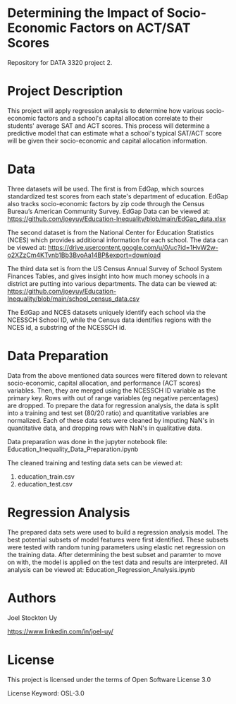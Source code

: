 # Determining the Impact of Socio-Economic Factors on ACT/SAT Scores
Repository for DATA 3320 project 2.

# Project Description
This project will apply regression analysis to determine how various socio-economic factors and a school's capital allocation correlate to their students' average SAT and ACT scores. This process will determine a predictive model that can estimate what a school's typical SAT/ACT score will be given their socio-economic and capital allocation information.

# Data
Three datasets will be used. The first is from EdGap, which sources standardized test scores from each state's department of education. EdGap also tracks socio-economic factors by zip code through the Census Bureau’s American Community Survey. EdGap Data can be viewed at: https://github.com/joeyuy/Education-Inequality/blob/main/EdGap_data.xlsx

The second dataset is from the National Center for Education Statistics (NCES) which provides additional information for each school. The data can be viewed at: https://drive.usercontent.google.com/u/0/uc?id=1HvW2w-o2XZzCm4KTvnb1Bb3BvoAa14BP&export=download

The third data set is from the US Census Annual Survey of School System Finances Tables, and gives insight into how much money schools in a district are putting into various departments. The data can be viewed at: https://github.com/joeyuy/Education-Inequality/blob/main/school_census_data.csv

The EdGap and NCES datasets uniquely identify each school via the NCESSCH School ID, while the Census data identifies regions with the NCES id, a substring of the NCESSCH id.

# Data Preparation
Data from the above mentioned data sources were filtered down to relevant socio-economic, capital allocation, and performance (ACT scores) variables. Then, they are merged using the NCESSCH ID variable as the primary key. Rows with out of range variables (eg negative percentages) are dropped. To prepare the data for regression analysis, the data is split into a training and test set (80/20 ratio) and quantitative variables are normalized. Each of these data sets were cleaned by imputing NaN's in quantitative data, and dropping rows with NaN's in qualitative data.

Data preparation was done in the jupyter notebook file: Education_Inequality_Data_Preparation.ipynb

The cleaned training and testing data sets can be viewed at:
1. education_train.csv
2. education_test.csv

# Regression Analysis
The prepared data sets were used to build a regression analysis model. The best potential subsets of model features were first identified. These subsets were tested with random tuning parameters using elastic net regression on the training data. After determining the best subset and paramter to move on with, the model is applied on the test data and results are interpreted. All analysis can be viewed at: Education_Regression_Analysis.ipynb

# Authors
Joel Stockton Uy 

https://www.linkedin.com/in/joel-uy/

# License
This project is licensed under the terms of Open Software License 3.0

License Keyword: OSL-3.0

